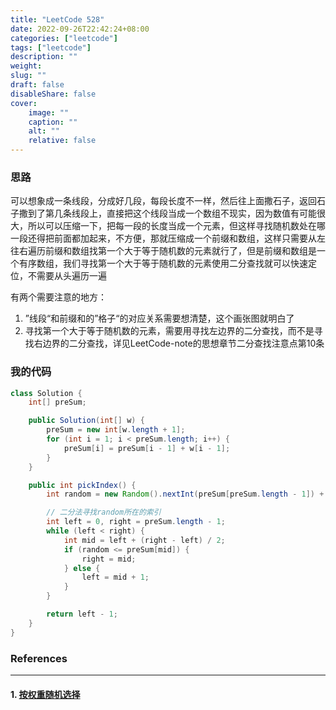 ```yaml
---
title: "LeetCode 528"
date: 2022-09-26T22:42:24+08:00
categories: ["leetcode"]
tags: ["leetcode"]
description: ""
weight:
slug: ""
draft: false
disableShare: false
cover:
    image: ""
    caption: ""
    alt: ""
    relative: false
---
```


### 思路

可以想象成一条线段，分成好几段，每段长度不一样，然后往上面撒石子，返回石子撒到了第几条线段上，直接把这个线段当成一个数组不现实，因为数值有可能很大，所以可以压缩一下，把每一段的长度当成一个元素，但这样寻找随机数处在哪一段还得把前面都加起来，不方便，那就压缩成一个前缀和数组，这样只需要从左往右遍历前缀和数组找第一个大于等于随机数的元素就行了，但是前缀和数组是一个有序数组，我们寻找第一个大于等于随机数的元素使用二分查找就可以快速定位，不需要从头遍历一遍

有两个需要注意的地方：

1. ”线段“和前缀和的”格子“的对应关系需要想清楚，这个画张图就明白了
2. 寻找第一个大于等于随机数的元素，需要用寻找左边界的二分查找，而不是寻找右边界的二分查找，详见LeetCode-note的思想章节二分查找注意点第10条

### 我的代码

```java
class Solution {
    int[] preSum;

    public Solution(int[] w) {
        preSum = new int[w.length + 1];
        for (int i = 1; i < preSum.length; i++) {
            preSum[i] = preSum[i - 1] + w[i - 1];
        }
    }

    public int pickIndex() {
        int random = new Random().nextInt(preSum[preSum.length - 1]) + 1;

        // 二分法寻找random所在的索引
        int left = 0, right = preSum.length - 1;
        while (left < right) {
            int mid = left + (right - left) / 2;
            if (random <= preSum[mid]) {
                right = mid;
            } else {
                left = mid + 1;
            }
        }

        return left - 1;
    }
}
```

### References

---

#### 1. [按权重随机选择](https://leetcode.cn/problems/random-pick-with-weight/)

